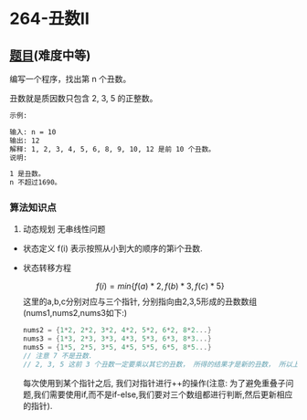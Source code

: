 # 264-丑数II

## [题目](https://leetcode-cn.com/problems/ugly-number-ii/)(难度中等)

编写一个程序，找出第 n 个丑数。

丑数就是质因数只包含 2, 3, 5 的正整数。

~~~markdown
示例:

输入: n = 10
输出: 12
解释: 1, 2, 3, 4, 5, 6, 8, 9, 10, 12 是前 10 个丑数。
说明:  

1 是丑数。
n 不超过1690。
~~~

### 算法知识点
1. 动态规划 无串线性问题

- 状态定义
f(i) 表示按照从小到大的顺序的第i个丑数.

- 状态转移方程

    $$
    f(i) = min\{f(a)*2, f(b)*3, f(c)*5\}
    $$
    这里的a,b,c分别对应与三个指针, 分别指向由2,3,5形成的丑数数组(nums1,nums2,nums3如下:)
    ~~~Java
    nums2 = {1*2, 2*2, 3*2, 4*2, 5*2, 6*2, 8*2...}
    nums3 = {1*3, 2*3, 3*3, 4*3, 5*3, 6*3, 8*3...}
    nums5 = {1*5, 2*5, 3*5, 4*5, 5*5, 6*5, 8*5...}
    // 注意 7 不是丑数. 
    // 2, 3, 5 这前 3 个丑数一定要乘以其它的丑数， 所得的结果才是新的丑数， 所以上例中没有出现 7*2, 7*3, 7*5
    ~~~
    每次使用到某个指针之后, 我们对指针进行++的操作(注意: 为了避免重叠子问题,我们需要使用if,而不是if-else,我们要对三个数组都进行判断,然后更新相应的指针).
